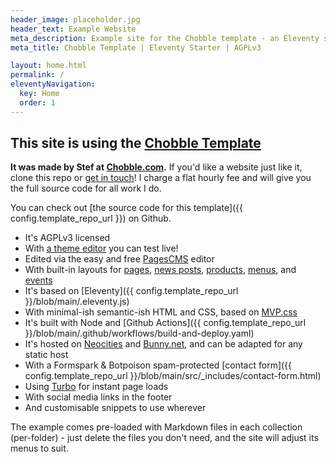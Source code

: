 ```yaml
---
header_image: placeholder.jpg
header_text: Example Website
meta_description: Example site for the Chobble template - an Eleventy site, built on Nix and hosted on Neocities or Bunny.net
meta_title: Chobble Template | Eleventy Starter | AGPLv3

layout: home.html
permalink: /
eleventyNavigation:
  key: Home
  order: 1
---
```


## This site is using the [Chobble Template](https://chobble.com/services/chobble-template/)

**It was made by Stef at [Chobble.com](https://chobble.com).** If you'd like a website just like it, clone this repo or [get in touch](/contact/)! I charge a flat hourly fee and will give you the full source code for all work I do.

You can check out [the source code for this template]({{ config.template_repo_url }}) on Github.

- It's AGPLv3 licensed
- With [a theme editor](/theme-editor/) you can test live!
- Edited via the easy and free [PagesCMS](http://pagescms.org) editor
- With built-in layouts for [pages](/instructions/), [news posts](/news/), [products](/products/), [menus](/menus/), and [events](/events/)
- It's based on [Eleventy]({{ config.template_repo_url }}/blob/main/.eleventy.js)
- With minimal-ish semantic-ish HTML and CSS, based on [MVP.css](https://andybrewer.github.io/mvp/)
- It's built with Node and [Github Actions]({{ config.template_repo_url }}/blob/main/.github/workflows/build-and-deploy.yaml)
- It's hosted on [Neocities](https://neocities.org/site/chobble-example) and [Bunny.net](https://chobble-example.b-cdn.net/), and can be adapted for any static host
- With a Formspark & Botpoison spam-protected [contact form]({{ config.template_repo_url }}/blob/main/src/\_includes/contact-form.html)
- Using [Turbo](https://turbo.hotwired.dev/) for instant page loads
- With social media links in the footer
- And customisable snippets to use wherever

The example comes pre-loaded with Markdown files in each collection (per-folder) - just delete the files you don't need, and the site will adjust its menus to suit.
